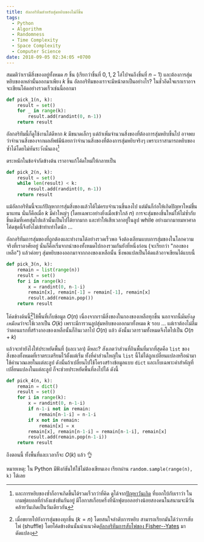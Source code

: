 ```yaml
---
title: อัลกอริทึมสำหรับสุ่มหยิบของไม่กี่ชิ้น
tags:
  - Python
  - Algorithm
  - Randomness
  - Time Complexity
  - Space Complexity
  - Computer Science
date: 2018-09-05 02:34:05 +0700
---
```


สมมติว่าเรามีสิ่งของอยู่ทั้งหมด $n$ ชิ้น (เรียกว่าชิ้นที่ $0,1,2$ ไล่ไปจนถึงชิ้นที่ $n-1$) และต้องการสุ่มหยิบของเหล่านั้นออกมาเพียง $k$ ชิ้น อัลกอริทึมของเราจะมีหน้าตาเป็นอย่างไร? ในชั่วอึดใจแรกเราอาจจะเขียนโค้ดอย่างรวดเร็วเช่นนี้ออกมา

``` python
def pick_1(n, k):
    result = set()
    for _ in range(k):
        result.add(randint(0, n-1))
    return result
```

อัลกอริทึมนี้ก็ดูใช้งานได้ดีหาก $k$ มีขนาดเล็กๆ แต่ถ้าเพิ่มจำนวนสิ่งของที่ต้องการสุ่มหยิบขึ้นไป อาจพบว่าจำนวนสิ่งของจากผลลัพธ์มีน้อยกว่าจำนวนสิ่งของที่ต้องการสุ่มหยิบจริงๆ เพราะเราสามารถหยิบของซ้ำได้โดยไม่ทันระวังนั่นเอง[^1]

ตระหนักในข้อจำกัดข้างต้น เราอาจแก้โค้ดใหม่ให้กลายเป็น

``` python
def pick_2(n, k):
    result = set()
    while len(result) < k:
        result.add(randint(0, n-1))
    return result
```

แม้อัลกอริทึมนี้จะแก้ปัญหาการสุ่มสิ่งของแล้วได้ไม่ครบจำนวนชิ้นลงไป แต่มันก็ก่อให้เกิดปัญหาใหม่ขึ้นมาแทน นั่นก็คือเมื่อ $k$ มีค่าใหญ่ๆ (โดยเฉพาะอย่างยิ่งเมื่อเข้าใกล้ $n$) การจะสุ่มของชิ้นใหม่ให้ไม่ซ้ำกับชิ้นเดิมที่เคยสุ่มไปแล้วนั้นเป็นไปได้ยากมาก และทำให้เสียเวลาอยู่ในลูป while อย่างมากมายมหาศาล โค้ดชุดนี้จึงยังไม่เข้าท่าเท่าใดนัก ...

อัลกอริทึมการสุ่มของที่ถูกต้องและทำงานได้อย่างรวดเร็วพอ จึงต้องเลียนแบบการสุ่มของในโลกความจริงที่เราอาศัยอยู่ นั่นก็คือเริ่มจากนำของทั้งหมดไปกองรวมกันยังที่หนึ่งก่อน (จะเรียกว่า "กองของเหลือ") แล้วค่อยๆ สุ่มหยิบของออกมาจากกองของเหลือนั้น ซึ่งพอแปลเป็นโค้ดแล้วอาจเขียนได้แบบนี้

``` python
def pick_3(n, k):
    remain = list(range(n))
    result = set()
    for i in range(k):
        x = randint(0, n-1-i)
        remain[x], remain[-1] = remain[-1], remain[x]
        result.add(remain.pop())
    return result
```

โค้ดข้างต้นนี้[^2]ใช้พื้นที่เก็บข้อมูล $O(n)$ เนื่องจากเรามีสิ่งของในกองของเหลือทุกชิ้น นอกจากนี้มันยัง*ดูเหมือน*ว่าจะใช้เวลาเป็น $O(k)$ เพราะมีการวนลูปสุ่มหยิบของออกมาทั้งหมด $k$ รอบ ... แต่เราต้องไม่ลืมว่าตอนแรกที่สร้างกองของเหลือนั้นก็กินเวลาไป $O(n)$ แล้ว ดังนั้นเวลารวมทั้งหมดจึงโตไปเป็น $O(n+k)$

แล้วจะทำยังไงให้ประหยัดพื้นที่ (และเวลา) ดีหละ? สังเกตว่าส่วนที่กินพื้นที่มากที่สุดคือ `list` ของสิ่งของทั้งหมดที่เราตระเตรียมไว้ตั้งแต่เริ่ม ทั้งที่ค่าส่วนใหญ่ใน `list` นี้ไม่ได้ถูกเปลี่ยนแปลงหรือนำมาใช้คำนวณเลยในแต่ละลูป ดังนั้นถ้าเปลี่ยนไปใช้โครงสร้างข้อมูลแบบ `dict` และเก็บเฉพาะค่าสำคัญที่เปลี่ยนแปลงในแต่ละลูป ก็จะช่วยประหยัดพื้นที่ลงไปได้ ดังนี้

``` python
def pick_4(n, k):
    remain = dict()
    result = set()
    for i in range(k):
        x = randint(0, n-1-i)
        if n-1-i not in remain:
            remain[n-1-i] = n-1-i
        if x not in remain:
            remain[x] = x
        remain[x], remain[n-1-i] = remain[n-1-i], remain[x]
        result.add(remain.pop(n-1-i))
    return result
```

ถึงตอนนี้ ทั้งพื้นที่และเวลาก็จะ $O(k)$ แล้ว 👌

หมายเหตุ: ใน Python มีฟังก์ชันให้ใช้ไม่ต้องเขียนเอง เรียกผ่าน `random.sample(range(n), k)` ได้เลย


[^1]: และการหยิบของซ้ำก็อาจเกิดขึ้นได้รวดเร็วกว่าที่คิด ดูได้จาก[ปัญหาวันเกิด][birthday problem] ที่บอกใบ้กับเราว่า ในเกมฟุตบอลที่กำลังแข่งขันกันอยู่ มีโอกาสเกือบครึ่งที่นักฟุตบอลอย่างน้อยสองคนในสนามจะมีวันคล้ายวันเกิดเป็นวันเดียวกัน
[^2]: เมื่อขยายไปยังการสุ่มของทุกชิ้น ($k=n$) โดยสนใจลำดับการหยิบ สามารถเรียกมันได้ว่าการสับไพ่ (shuffle) โดยโค้ดข้างต้นนั้นนำแนวคิด[อัลกอริทึมการสับไพ่ของ Fisher--Yates][fisher-yates shuffle] มาดัดแปลง


[birthday problem]: //en.wikipedia.org/wiki/Birthday_problem
[fisher-yates shuffle]: //en.wikipedia.org/wiki/Fisher%E2%80%93Yates_shuffle
